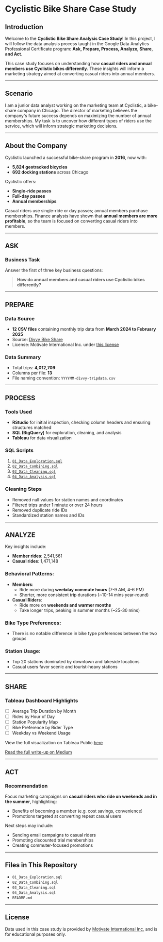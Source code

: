 # Cyclistic Bike Share Case Study

##  Introduction
Welcome to the **Cyclistic Bike Share Analysis Case Study**! In this project, I will follow the data analysis process taught in the Google Data Analytics Professional Certificate program: **Ask, Prepare, Process, Analyze, Share, and Act**.

This case study focuses on understanding how **casual riders and annual members use Cyclistic bikes differently**. These insights will inform a marketing strategy aimed at converting casual riders into annual members.

---

##  Scenario
I am a junior data analyst working on the marketing team at Cyclistic, a bike-share company in Chicago. The director of marketing believes the company's future success depends on maximizing the number of annual memberships. My task is to uncover how different types of riders use the service, which will inform strategic marketing decisions.

---

##  About the Company
Cyclistic launched a successful bike-share program in **2016**, now with:
- **5,824 geotracked bicycles**
- **692 docking stations** across Chicago

Cyclistic offers:
- **Single-ride passes**
- **Full-day passes**
- **Annual memberships**

Casual riders use single-ride or day passes; annual members purchase memberships. Finance analysts have shown that **annual members are more profitable**, so the team is focused on converting casual riders into members.

---

##  ASK
### Business Task
Answer the first of three key business questions:
> **How do annual members and casual riders use Cyclistic bikes differently?**

---

##  PREPARE
###  Data Source
- **12 CSV files** containing monthly trip data from **March 2024 to February 2025**
- Source: [Divvy Bike Share](https://divvybikes.com/system-data)
- License: Motivate International Inc. under [this license](https://ride.divvybikes.com/data-license-agreement)

###  Data Summary
- Total trips: **4,012,709**
- Columns per file: **13**
- File naming convention: `YYYYMM-divvy-tripdata.csv`

---

##  PROCESS
### Tools Used
- **RStudio** for initial inspection, checking column headers and ensuring structures matched
- **SQL (BigQuery)** for exploration, cleaning, and analysis
- **Tableau** for data visualization

### SQL Scripts
1. [`01_Data_Exploration.sql`](01_Data_Exploration.sql)
2. [`02_Data_Combining.sql`](02_Data_Combining.sql)
3. [`03_Data_Cleaning.sql`](03_Data_Cleaning.sql)
4. [`04_Data_Analysis.sql`](04_Data_Analysis.sql)

### Cleaning Steps
- Removed null values for station names and coordinates
- Filtered trips under 1 minute or over 24 hours
- Removed duplicate ride IDs
- Standardized station names and IDs

---

##  ANALYZE
Key insights include:
- **Member rides**: 2,541,561
- **Casual rides**: 1,471,148

### Behavioral Patterns:
- **Members**:
  - Ride more during **weekday commute hours** (7-9 AM, 4-6 PM)
  - Shorter, more consistent trip durations (~10-14 mins year-round)
- **Casual Riders**:
  - Ride more on **weekends and warmer months**
  - Take longer trips, peaking in summer months (~25-30 mins)

### Bike Type Preferences:
- There is no notable difference in bike type preferences between the two groups

### Station Usage:
- Top 20 stations dominated by downtown and lakeside locations
- Casual users favor scenic and tourist-heavy stations

---

##  SHARE
### Tableau Dashboard Highlights
- [ ] Average Trip Duration by Month
- [ ] Rides by Hour of Day
- [ ] Station Popularity Map
- [ ] Bike Preference by Rider Type
- [ ] Weekday vs Weekend Usage

View the full visualization on Tableau Public [here](https://public.tableau.com/views/Capstone-BikeShareAnalysis/Dashboard3?:language=en-US&:sid=&:redirect=auth&:display_count=n&:origin=viz_share_link)

[Read the full write-up on Medium](https://medium.com/@jen_26965/placeholder-for-capstone-466f004b4219)

---

##  ACT
### Recommendation
Focus marketing campaigns on **casual riders who ride on weekends and in the summer**, highlighting:
- Benefits of becoming a member (e.g. cost savings, convenience)
- Promotions targeted at converting repeat casual users

Next steps may include:
- Sending email campaigns to casual riders
- Promoting discounted trial memberships
- Creating commuter-focused promotions

---

##  Files in This Repository
- `01_Data_Exploration.sql`
- `02_Data_Combining.sql`
- `03_Data_Cleaning.sql`
- `04_Data_Analysis.sql`
- `README.md`

---

##  License
Data used in this case study is provided by [Motivate International Inc.](https://ride.divvybikes.com/data-license-agreement) and is for educational purposes only.

